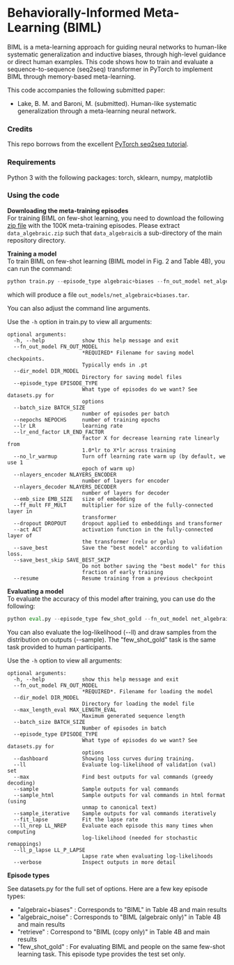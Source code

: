 # Behaviorally-Informed Meta-Learning (BIML)

BIML is a meta-learning approach for guiding neural networks to human-like systematic generalization and inductive biases, through high-level guidance or direct human examples. This code shows how to train and evaluate a sequence-to-sequence (seq2seq) transformer in PyTorch to implement BIML through memory-based meta-learning.

This code accompanies the following submitted paper:
- Lake, B. M. and Baroni, M. (submitted). Human-like systematic generalization through a meta-learning neural network. 

### Credits
This repo borrows from the excellent [PyTorch seq2seq tutorial](https://pytorch.org/tutorials/beginner/translation_transformer.html).

### Requirements
Python 3 with the following packages:
torch, sklearn, numpy, matplotlib


### Using the code

**Downloading the meta-training episodes**  
For training BIML on few-shot learning, you need to download the following [zip file](https://cims.nyu.edu/~brenden/supplemental/BIML-large-files/data_algebraic.zip) with the 100K meta-training episodes. Please extract `data_algebraic.zip` such that `data_algebraic`is a sub-directory of the main repository directory.

**Training a model**   
To train BIML on few-shot learning (BIML model in Fig. 2 and Table 4B), you can run the command:
```python
python train.py --episode_type algebraic+biases --fn_out_model net_algebraic+biases.tar
```
which will produce a file `out_models/net_algebraic+biases.tar`. 

You can also adjust the command line arguments.

Use the `-h` option in train.py to view all arguments:
```
optional arguments:
  -h, --help            show this help message and exit
  --fn_out_model FN_OUT_MODEL
                        *REQUIRED* Filename for saving model checkpoints.
                        Typically ends in .pt
  --dir_model DIR_MODEL
                        Directory for saving model files
  --episode_type EPISODE_TYPE
                        What type of episodes do we want? See datasets.py for
                        options
  --batch_size BATCH_SIZE
                        number of episodes per batch
  --nepochs NEPOCHS     number of training epochs
  --lr LR               learning rate
  --lr_end_factor LR_END_FACTOR
                        factor X for decrease learning rate linearly from
                        1.0*lr to X*lr across training
  --no_lr_warmup        Turn off learning rate warm up (by default, we use 1
                        epoch of warm up)
  --nlayers_encoder NLAYERS_ENCODER
                        number of layers for encoder
  --nlayers_decoder NLAYERS_DECODER
                        number of layers for decoder
  --emb_size EMB_SIZE   size of embedding
  --ff_mult FF_MULT     multiplier for size of the fully-connected layer in
                        transformer
  --dropout DROPOUT     dropout applied to embeddings and transformer
  --act ACT             activation function in the fully-connected layer of
                        the transformer (relu or gelu)
  --save_best           Save the "best model" according to validation loss.
  --save_best_skip SAVE_BEST_SKIP
                        Do not bother saving the "best model" for this
                        fraction of early training
  --resume              Resume training from a previous checkpoint
```                       

**Evaluating a model**  
To evaluate the accuracy of this model after training, you can use do the following:
```python
python eval.py --episode_type few_shot_gold --fn_out_model net_algebraic+biases.tar --max
```
You can also evaluate the log-likelihood (--ll) and draw samples from the distribution on outputs (--sample). The "few_shot_gold" task is the same task provided to human participants.

Use the `-h` option to view all arguments:
```
optional arguments:
  -h, --help            show this help message and exit
  --fn_out_model FN_OUT_MODEL
                        *REQUIRED*. Filename for loading the model
  --dir_model DIR_MODEL
                        Directory for loading the model file
  --max_length_eval MAX_LENGTH_EVAL
                        Maximum generated sequence length
  --batch_size BATCH_SIZE
                        Number of episodes in batch
  --episode_type EPISODE_TYPE
                        What type of episodes do we want? See datasets.py for
                        options
  --dashboard           Showing loss curves during training.
  --ll                  Evaluate log-likelihood of validation (val) set
  --max                 Find best outputs for val commands (greedy decoding)
  --sample              Sample outputs for val commands
  --sample_html         Sample outputs for val commands in html format (using
                        unmap to canonical text)
  --sample_iterative    Sample outputs for val commands iteratively
  --fit_lapse           Fit the lapse rate
  --ll_nrep LL_NREP     Evaluate each episode this many times when computing
                        log-likelihood (needed for stochastic remappings)
  --ll_p_lapse LL_P_LAPSE
                        Lapse rate when evaluating log-likelihoods
  --verbose             Inspect outputs in more detail
```

**Episode types**

See datasets.py for the full set of options. Here are a few key episode types:
- "algebraic+biases" : Corresponds to "BIML" in Table 4B and main results
- "algebraic_noise" : Corresponds to "BIML (algebraic only)" in Table 4B and main results
- "retrieve" : Correspond to "BIML (copy only)" in Table 4B and main results
- "few_shot_gold" : For evaluating BIML and people on the same few-shot learning task. This episode type provides the test set only.